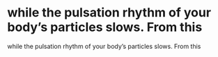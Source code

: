 # while the pulsation rhythm of your body’s particles slows. From this

while the pulsation rhythm of your body’s particles slows. From this